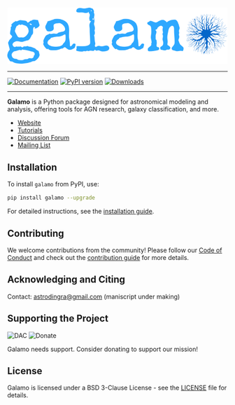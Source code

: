 ![Galamo Logo](images/galamo_main.svg)


----
[![Documentation](https://img.shields.io/badge/documentation-latest-green.svg)](https://galamo.readthedocs.io/en/latest/)
[![PyPI version](https://badge.fury.io/py/galamo.svg)](https://pypi.org/project/galamo/)
[![Downloads](https://pepy.tech/badge/galamo)](https://pepy.tech/project/galamo)

----

**Galamo** is a Python package designed for astronomical modeling and analysis, offering tools for AGN research, galaxy classification, and more.

- [Website](https://www.galamo.org)
- [Tutorials](https://www.galamo.org/learn.html)
- [Discussion Forum](https://github.com/orgs/galamo-org/discussions)
- [Mailing List](https://groups.google.com/g/galamo-dev)

## Installation

To install `galamo` from PyPI, use:

```bash
pip install galamo --upgrade
```

For detailed instructions, see the [installation guide](https:/www.galamo.org/).

## Contributing

We welcome contributions from the community! Please follow our [Code of Conduct](https://www.galamo.org/code_of_conduct.html) and check out the [contribution guide](https://www.galamo.org/contribute.html) for more details.

## Acknowledging and Citing
Contact: astrodingra@gmail.com
(maniscript under making)
## Supporting the Project

![DAC](https://img.shields.io/badge/powered%20by-DAC-orange.svg?style=flat&colorA=E1523D&colorB=007D8A)
![Donate](https://img.shields.io/badge/Donate-to%20Galamo-brightgreen.svg)

Galamo needs support. Consider donating to support our mission!

## License

Galamo is licensed under a BSD 3-Clause License - see the [LICENSE](LICENSE) file for details.
